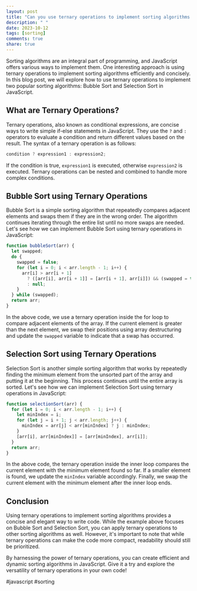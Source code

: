 ```yaml
---
layout: post
title: "Can you use ternary operations to implement sorting algorithms in JavaScript?"
description: " "
date: 2023-10-12
tags: [sorting]
comments: true
share: true
---
```


Sorting algorithms are an integral part of programming, and JavaScript offers various ways to implement them. One interesting approach is using ternary operations to implement sorting algorithms efficiently and concisely. In this blog post, we will explore how to use ternary operations to implement two popular sorting algorithms: Bubble Sort and Selection Sort in JavaScript.

## What are Ternary Operations?

Ternary operations, also known as conditional expressions, are concise ways to write simple if-else statements in JavaScript. They use the `?` and `:` operators to evaluate a condition and return different values based on the result. The syntax of a ternary operation is as follows:

```javascript
condition ? expression1 : expression2;
```

If the condition is true, `expression1` is executed, otherwise `expression2` is executed. Ternary operations can be nested and combined to handle more complex conditions.

## Bubble Sort using Ternary Operations

Bubble Sort is a simple sorting algorithm that repeatedly compares adjacent elements and swaps them if they are in the wrong order. The algorithm continues iterating through the entire list until no more swaps are needed. Let's see how we can implement Bubble Sort using ternary operations in JavaScript:

```javascript
function bubbleSort(arr) {
  let swapped;
  do {
    swapped = false;
    for (let i = 0; i < arr.length - 1; i++) {
      arr[i] > arr[i + 1]
        ? ([arr[i], arr[i + 1]] = [arr[i + 1], arr[i]]) && (swapped = true)
        : null;
    }
  } while (swapped);
  return arr;
}
```

In the above code, we use a ternary operation inside the for loop to compare adjacent elements of the array. If the current element is greater than the next element, we swap their positions using array destructuring and update the `swapped` variable to indicate that a swap has occurred.

## Selection Sort using Ternary Operations

Selection Sort is another simple sorting algorithm that works by repeatedly finding the minimum element from the unsorted part of the array and putting it at the beginning. This process continues until the entire array is sorted. Let's see how we can implement Selection Sort using ternary operations in JavaScript:

```javascript
function selectionSort(arr) {
  for (let i = 0; i < arr.length - 1; i++) {
    let minIndex = i;
    for (let j = i + 1; j < arr.length; j++) {
      minIndex = arr[j] < arr[minIndex] ? j : minIndex;
    }
    [arr[i], arr[minIndex]] = [arr[minIndex], arr[i]];
  }
  return arr;
}
```

In the above code, the ternary operation inside the inner loop compares the current element with the minimum element found so far. If a smaller element is found, we update the `minIndex` variable accordingly. Finally, we swap the current element with the minimum element after the inner loop ends.

## Conclusion

Using ternary operations to implement sorting algorithms provides a concise and elegant way to write code. While the example above focuses on Bubble Sort and Selection Sort, you can apply ternary operations to other sorting algorithms as well. However, it's important to note that while ternary operations can make the code more compact, readability should still be prioritized.

By harnessing the power of ternary operations, you can create efficient and dynamic sorting algorithms in JavaScript. Give it a try and explore the versatility of ternary operations in your own code!

#javascript #sorting